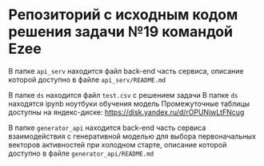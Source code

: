 # Репозиторий с исходным кодом решения задачи №19 командой Ezee

В папке `api_serv` находится файл back-end часть сервиса, описание которой доступно в файле `api_serv/README.md`

В папке `ds` находится файл `test.csv` с решением задачи
В папке `ds` находятся ipynb ноутбуки обучения модель
Промежуточные таблицы доступны на яндекс-диске: https://disk.yandex.ru/d/rOPUNjwLtFNcug

В папке `generator_api` находится back-end часть сервиса взаимодействия с генеративной моделью для выбора первоначальных векторов активностей при холодном старте, описание которой доступно в файле `generator_api/README.md`
